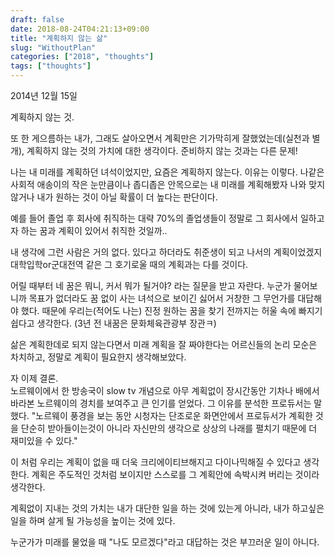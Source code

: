 ```yaml
---
draft: false
date: 2018-08-24T04:21:13+09:00
title: "계획하지 않는 삶"
slug: "WithoutPlan"
categories: ["2018", "thoughts"]
tags: ["thoughts"]
---
```

2014년 12월 15일

계획하지 않는 것.

또 한 게으름하는 내가, 그래도 살아오면서 계획만은 기가막히게 잘했었는데(실천과 별개), 계획하지 않는 것의 가치에 대한 생각이다. 준비하지 않는 것과는 다른 문제!

나는 내 미래를 계획하던 녀석이었지만, 요즘은 계획하지 않는다. 이유는 이렇다. 나같은 사회적 애송이의 작은 눈만큼이나 좁디좁은 안목으로는 내 미래를 계획해봤자 나와 맞지 않거나 내가 원하는 것이 아닐 확률이 더 높다는 판단이다.

예를 들어 졸업 후 회사에 취직하는 대략 70%의 졸업생들이 정말로 그 회사에서 일하고자 하는 꿈과 계획이 있어서 취직한 것일까..

내 생각에 그런 사람은 거의 없다. 있다고 하더라도 취준생이 되고 나서의 계획이었겠지 대학입학or군대전역 같은 그 호기로울 때의 계획과는 다를 것이다.

어릴 때부터 네 꿈은 뭐니, 커서 뭐가 될거야? 라는 질문을 받고 자란다. 누군가 물어보니까 목표가 없더라도 꿈 없이 사는 녀석으로 보이긴 싫어서 거창한 그 무언가를 대답해야 했다. 때문에 우리는(적어도 나는) 진정 원하는 꿈을 찾기 전까지는 허울 속에 빠지기 쉽다고 생각한다. (3년 전 내꿈은 문화체육관광부 장관ㅋ)

삶은 계획한데로 되지 않는다면서 미래 계획을 잘 짜야한다는 어르신들의 논리 모순은 차치하고, 정말로 계획이 필요한지 생각해보았다.

자 이제 결론.  
노르웨이에서 한 방송국이 slow tv 개념으로 아무 계획없이 장시간동안 기차나 배에서 바라본 노르웨이의 경치를 보여주고 큰 인기를 얻었다. 그 이유를 분석한 프로듀서는 말했다. "노르웨이 풍경을 보는 동안 시청자는 단조로운 화면안에서 프로듀서가 계획한 것을 단순히 받아들이는것이 아니라 자신만의 생각으로 상상의 나래를 펼치기 때문에 더 재미있을 수 있다."

이 처럼 우리는 계획이 없을 때 더욱 크리에이티브해지고 다이나믹해질 수 있다고 생각한다. 계획은 주도적인 것처럼 보이지만 스스로를 그 계획안에 속박시켜 버리는 것이라 생각한다.

계획없이 지내는 것의 가치는 내가 대단한 일을 하는 것에 있는게 아니라, 내가 하고싶은 일을 하며 살게 될 가능성을 높이는 것에 있다.

누군가가 미래를 물었을 때 "나도 모르겠다"라고 대답하는 것은 부끄러운 일이 아니다.
